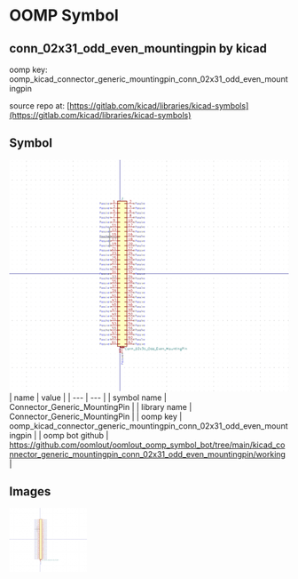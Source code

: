 # OOMP Symbol  
## conn_02x31_odd_even_mountingpin  by kicad  
  
oomp key: oomp_kicad_connector_generic_mountingpin_conn_02x31_odd_even_mountingpin  
  
source repo at: [https://gitlab.com/kicad/libraries/kicad-symbols](https://gitlab.com/kicad/libraries/kicad-symbols)  
## Symbol  
  
[![working.png](working_600.png)](working.png)  
| name | value | 
| --- | --- | 
| symbol name | Connector_Generic_MountingPin | 
| library name | Connector_Generic_MountingPin | 
| oomp key | oomp_kicad_connector_generic_mountingpin_conn_02x31_odd_even_mountingpin | 
| oomp bot github | https://github.com/oomlout/oomlout_oomp_symbol_bot/tree/main/kicad_connector_generic_mountingpin_conn_02x31_odd_even_mountingpin/working | 
## Images  
  
[![working.png](working_140.png)](working.png)  
